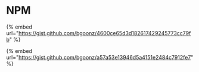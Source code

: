 # NPM

{% embed url="https://gist.github.com/bgoonz/4600ce65d3d182617429245773cc79fb" %}

{% embed url="https://gist.github.com/bgoonz/a57a53e13946d5a4151e2484c7912fe7" %}
